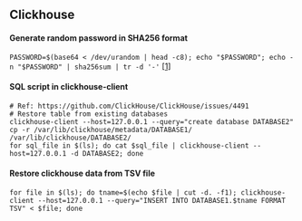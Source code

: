 ## Clickhouse

#### Generate random password in SHA256 format
```PASSWORD=$(base64 < /dev/urandom | head -c8); echo "$PASSWORD"; echo -n "$PASSWORD" | sha256sum | tr -d '-'``` [[1]](https://clickhouse.tech/docs/en/operations/settings/settings-users/)


#### SQL script in clickhouse-client
```
# Ref: https://github.com/ClickHouse/ClickHouse/issues/4491
# Restore table from existing databases
clickhouse-client --host=127.0.0.1 --query="create database DATABASE2"
cp -r /var/lib/clickhouse/metadata/DATABASE1/ /var/lib/clickhouse/DATABASE2/
for sql_file in $(ls); do cat $sql_file | clickhouse-client --host=127.0.0.1 -d DATABASE2; done
```

#### Restore clickhouse data from TSV file
```
for file in $(ls); do tname=$(echo $file | cut -d. -f1); clickhouse-client --host=127.0.0.1 --query="INSERT INTO DATABASE1.$tname FORMAT TSV" < $file; done
```
